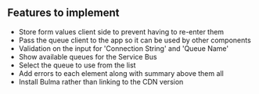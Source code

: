 ## Features to implement

* Store form values client side to prevent having to re-enter them
* Pass the queue client to the app so it can be used by other components
* Validation on the input for 'Connection String' and 'Queue Name'
* Show available queues for the Service Bus
* Select the queue to use from the list
* Add errors to each element along with summary above them all
* Install Bulma rather than linking to the CDN version
